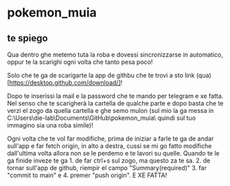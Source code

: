 # pokemon_muia
## te spiego
Qua dentro ghe metemo tuta la roba e dovessi sincronizzarse in automatico, oppur te la scarighi ogni volta che tanto pesa poco!

Solo che te ga de scarigarte la app de githbu che te trovi a sto link (qua)[https://desktop.github.com/download/]! 

Dopo te inserissi la mail e la password che te mando per telegram e xe fatta.
Nel senso che te scarigherà la cartella de qualche parte e dopo basta che te verzi el zogo da quella cartella e ghe semo mulon (sul mio la ga messa in C:\Users\die-lab\Documents\GitHub\pokemon_muia\ quindi sul tuo immagino sia una roba simile)!

Ogni volta che te vol far modifiche, prima de iniziar a farle te ga de andar sull'app e far fetch origin, in alto a destra, cussi se mi go fatto modifiche dall'ultima volta allora non se le perdemo e te lavori su quelle. 
Quando te le ga finide inveze te ga 1. de far ctrl+s sul zogo, ma questo za te sa. 2. de tornar sull'app de github, riempir el campo "Summary(required)" 3. far "commit to main" e 4. premer "push origin". E XE FATTA!




